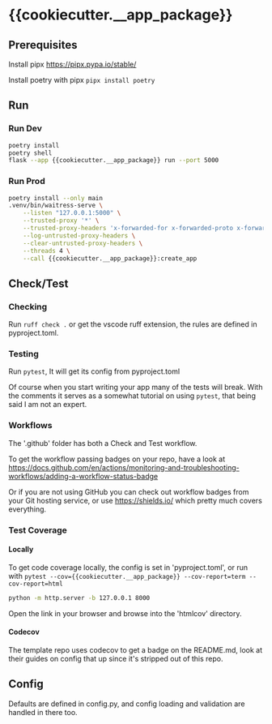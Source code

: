 # {{cookiecutter.__app_package}}

## Prerequisites

Install pipx <https://pipx.pypa.io/stable/>

Install poetry with pipx `pipx install poetry`

## Run

### Run Dev

```bash
poetry install
poetry shell
flask --app {{cookiecutter.__app_package}} run --port 5000
```

### Run Prod

```bash
poetry install --only main
.venv/bin/waitress-serve \
    --listen "127.0.0.1:5000" \
    --trusted-proxy '*' \
    --trusted-proxy-headers 'x-forwarded-for x-forwarded-proto x-forwarded-port' \
    --log-untrusted-proxy-headers \
    --clear-untrusted-proxy-headers \
    --threads 4 \
    --call {{cookiecutter.__app_package}}:create_app
```

## Check/Test

### Checking

Run `ruff check .` or get the vscode ruff extension, the rules are defined in pyproject.toml.

### Testing

Run `pytest`, It will get its config from pyproject.toml

Of course when you start writing your app many of the tests will break. With the comments it serves as a somewhat tutorial on using `pytest`, that being said I am not an expert.

### Workflows

The '.github' folder has both a Check and Test workflow.

To get the workflow passing badges on your repo, have a look at <https://docs.github.com/en/actions/monitoring-and-troubleshooting-workflows/adding-a-workflow-status-badge>

Or if you are not using GitHub you can check out workflow badges from your Git hosting service, or use <https://shields.io/> which pretty much covers everything.

### Test Coverage

#### Locally

To get code coverage locally, the config is set in 'pyproject.toml', or run with `pytest --cov={{cookiecutter.__app_package}} --cov-report=term --cov-report=html`

```bash
python -m http.server -b 127.0.0.1 8000
```

Open the link in your browser and browse into the 'htmlcov' directory.

#### Codecov

The template repo uses codecov to get a badge on the README.md, look at their guides on config that up since it's stripped out of this repo.

## Config

Defaults are defined in config.py, and config loading and validation are handled in there too.
